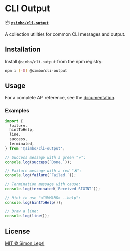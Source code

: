 # CLI Output

📦 [**`@simbo/cli-output`**](https://npmjs.com/package/@simbo/cli-output)

A collection utilities for common CLI messages and output.

## Installation

Install `@simbo/cli-output` from the npm registry:

```bash
npm i [-D] @simbo/cli-output
```

## Usage

For a complete API reference, see the
[documentation](https://simbo.codes/packages/modules/_simbo_cli-output/).

### Examples

```ts
import {
  failure,
  hintToHelp,
  line,
  success,
  terminated,
} from '@simbo/cli-output';

// Success message with a green "✔":
console.log(success(`Done.`));

// Failure message with a red "✖":
console.log(failure(`Failed.`));

// Termination message with cause:
console.log(terminated(`Received SIGINT`));

// Hint to use "<COMMAND> --help":
console.log(hintToHelp());

// Draw a line:
console.log(line());
```

## License

[MIT © Simon Lepel](http://simbo.mit-license.org/2025/)
